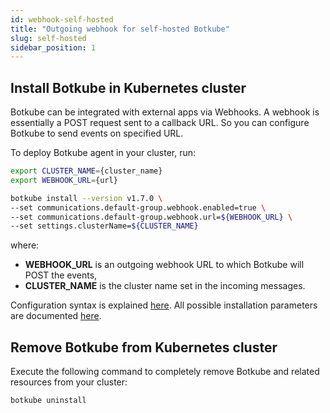 ```yaml
---
id: webhook-self-hosted
title: "Outgoing webhook for self-hosted Botkube"
slug: self-hosted
sidebar_position: 1
---
```


## Install Botkube in Kubernetes cluster

Botkube can be integrated with external apps via Webhooks. A webhook is essentially a POST request sent to a callback URL. So you can configure Botkube to send events on specified URL.

To deploy Botkube agent in your cluster, run:

```bash
export CLUSTER_NAME={cluster_name}
export WEBHOOK_URL={url}

botkube install --version v1.7.0 \
--set communications.default-group.webhook.enabled=true \
--set communications.default-group.webhook.url=${WEBHOOK_URL} \
--set settings.clusterName=${CLUSTER_NAME}
```

where:

- **WEBHOOK_URL** is an outgoing webhook URL to which Botkube will POST the events,
- **CLUSTER_NAME** is the cluster name set in the incoming messages.

Configuration syntax is explained [here](../../configuration).
All possible installation parameters are documented [here](../../configuration/helm-chart-parameters).

## Remove Botkube from Kubernetes cluster

Execute the following command to completely remove Botkube and related resources from your cluster:

```bash
botkube uninstall
```
